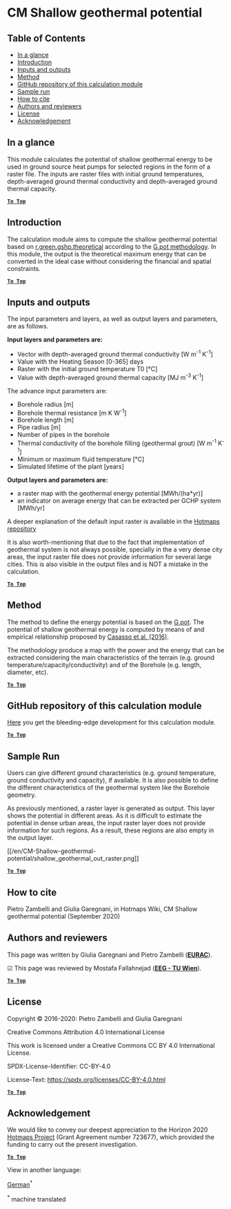 <h1>CM Shallow geothermal potential</h1>

## Table of Contents
* [In a glance](#in-a-glance)
* [Introduction](#introduction)
* [Inputs and outputs](#inputs-and-outputs)
* [Method](#method)
* [GitHub repository of this calculation module](#github-repository-of-this-calculation-module)
* [Sample run](#sample-run)
* [How to cite](#how-to-cite)
* [Authors and reviewers](#authors-and-reviewers)
* [License](#license)
* [Acknowledgement](#acknowledgement)


## In a glance
This module calculates the potential of shallow geothermal energy to be used in ground source heat pumps for selected regions in the form of a raster file. The inputs are raster files with initial ground temperatures, depth-averaged ground thermal conductivity and depth-averaged ground thermal capacity.


[**`To Top`**](#table-of-contents)

## Introduction

The calculation module aims to compute the shallow geothermal potential based on [r.green.gshp.theoretical](https://grass.osgeo.org/grass76/manuals/addons/r.green.gshp.theoretical.html) according to the [G.pot methodology](https://www.sciencedirect.com/science/article/pii/S0360544216303358). 
In this module, the output is the theoretical maximum energy that can be converted in the ideal case without considering the financial and spatial constraints. 


[**`To Top`**](#table-of-contents)


## Inputs and outputs

The input parameters and layers, as well as output layers and parameters, are as follows.


**Input layers and parameters are:**

* Vector with depth-averaged ground thermal conductivity [W m<sup>-1</sup> K<sup>-1</sup>]
* Value with the Heating Season [0-365] days
* Raster with the initial ground temperature T0 [°C]
* Value with depth-averaged ground thermal capacity [MJ m<sup>-3</sup> K<sup>-1</sup>]

The advance input parameters are:
* Borehole radius [m]
* Borehole thermal resistance [m K W<sup>-1</sup>]
* Borehole length [m]
* Pipe radius [m]
* Number of pipes in the borehole
* Thermal conductivity of the borehole filling (geothermal grout) [W m<sup>-1</sup> K<sup>-1</sup>]
* Minimum or maximum fluid temperature [°C]
* Simulated lifetime of the plant [years]

**Output layers and parameters are:**

* a raster map with the geothermal energy potential [MWh/(ha*yr)]
* an indicator on average energy that can be extracted per GCHP system [MWh/yr]

A deeper explanation of the default input raster is available in the [Hotmaps repository](https://gitlab.com/hotmaps/potential/potential_geothermal_raster)

It is also worth-mentioning that due to the fact that implementation of geothermal system is not always possible, specially in the a very dense city areas, the input raster file does not provide information for several large cities. This is also visible in the output files and is NOT a mistake in the calculation.

[**`To Top`**](#table-of-contents)


## Method
The method to define the energy potential is based on the [G.pot](https://www.sciencedirect.com/science/article/pii/S0360544216303358). The potential of shallow geothermal energy is computed by means of and empirical relationship proposed by [Casasso et al. (2016)](https://www.sciencedirect.com/science/article/pii/S0360544216303358).

The methodology produce a map with the power and the energy that can be extracted considering the main characteristics of the terrain (e.g. ground temperature/capacity/conductivity) and of the Borehole (e.g. length, diameter, etc).

[**`To Top`**](#table-of-contents)


## GitHub repository of this calculation module

[Here](https://github.com/HotMaps/gchp_potential/tree/develop) you get the bleeding-edge development for this calculation module.


[**`To Top`**](#table-of-contents)

## Sample Run

Users can give different ground characteristics (e.g. ground temperature, ground conductivity and capacity), if available. It is also possible to define the different characteristics of the geothermal system like the Borehole geometry.

As previously mentioned, a raster layer is generated as output. This layer shows the potential in different areas. As it is difficult to estimate the potential in dense urban areas, the input raster layer does not provide information for such regions. As a result, these regions are also empty in the output layer.

[[/en/CM-Shallow-geothermal-potential/shallow_geothermal_out_raster.png]]

[**`To Top`**](#table-of-contents)

## How to cite

Pietro Zambelli and Giulia Garegnani, in Hotmaps Wiki, CM Shallow geothermal potential (September 2020)


## Authors and reviewers

This page was written by Giulia Garegnani and Pietro Zambelli (**[EURAC](http://www.eurac.edu)**).

&#9745; This page was reviewed by Mostafa Fallahnejad (**[EEG - TU Wien](https://eeg.tuwien.ac.at/)**).


[**`To Top`**](#table-of-contents)

## License

Copyright © 2016-2020: Pietro Zambelli and Giulia Garegnani

Creative Commons Attribution 4.0 International License

This work is licensed under a Creative Commons CC BY 4.0 International License.

SPDX-License-Identifier: CC-BY-4.0

License-Text: https://spdx.org/licenses/CC-BY-4.0.html


[**`To Top`**](#table-of-contents)

## Acknowledgement

We would like to convey our deepest appreciation to the Horizon 2020 [Hotmaps Project](https://www.hotmaps-project.eu) (Grant Agreement number 723677), which provided the funding to carry out the present investigation.


[**`To Top`**](#table-of-contents)







<!--- THIS IS A SUPER UNIQUE IDENTIFIER -->

View in another language:

 [German](../de/CM-Shallow-geothermal-potential)<sup>\*</sup> 

<sup>\*</sup> machine translated